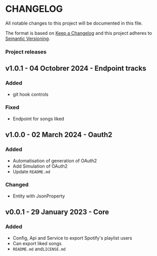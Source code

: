 ﻿# CHANGELOG

All notable changes to this project will be documented in this file.

The format is based on [Keep a Changelog](http://keepachangelog.com/)
and this project adheres to [Semantic Versioning](http://semver.org/).

### Project releases

## v1.0.1 - 04 Octobrer 2024 - Endpoint tracks

### Added

-   git hook controls

### Fixed

-   Endpoint for songs liked

## v1.0.0 - 02 March 2024 - Oauth2

### Added

-   Automatisation of generation of OAuth2
-   Add Simulation of OAuth2
-   Update `README.md`

### Changed

-   Entity with JsonProperty

## v0.0.1 - 29 January 2023 - Core

### Added

-   Config, Api and Service to export Spotify's playlist users
-   Can export liked songs
-   `README.md` and`LICENSE.md`
